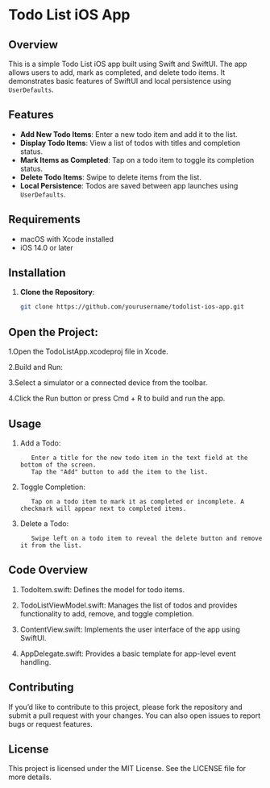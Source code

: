 # Todo List iOS App

## Overview

This is a simple Todo List iOS app built using Swift and SwiftUI. The app allows users to add, mark as completed, and delete todo items. It demonstrates basic features of SwiftUI and local persistence using `UserDefaults`.

## Features

- **Add New Todo Items**: Enter a new todo item and add it to the list.
- **Display Todo Items**: View a list of todos with titles and completion status.
- **Mark Items as Completed**: Tap on a todo item to toggle its completion status.
- **Delete Todo Items**: Swipe to delete items from the list.
- **Local Persistence**: Todos are saved between app launches using `UserDefaults`.

## Requirements

- macOS with Xcode installed
- iOS 14.0 or later

## Installation

1. **Clone the Repository**:

   ```sh
   git clone https://github.com/yourusername/todolist-ios-app.git
Open the Project:
---------------------

1.Open the TodoListApp.xcodeproj file in Xcode.

2.Build and Run:

3.Select a simulator or a connected device from the toolbar.

4.Click the Run button or press Cmd + R to build and run the app.


Usage
-----------------------

1. Add a Todo:

          Enter a title for the new todo item in the text field at the bottom of the screen.
          Tap the "Add" button to add the item to the list.

2. Toggle Completion:

          Tap on a todo item to mark it as completed or incomplete. A checkmark will appear next to completed items.

3. Delete a Todo:

          Swipe left on a todo item to reveal the delete button and remove it from the list.


Code Overview
---------------------

1. TodoItem.swift: Defines the model for todo items.

2. TodoListViewModel.swift: Manages the list of todos and provides functionality to add, remove, and toggle completion.

3. ContentView.swift: Implements the user interface of the app using SwiftUI.

4. AppDelegate.swift: Provides a basic template for app-level event handling.


Contributing
-------------------

If you’d like to contribute to this project, please fork the repository and submit a pull request with your changes. You can also open issues to report bugs or request features.

License
-------------

This project is licensed under the MIT License. See the LICENSE file for more details.
